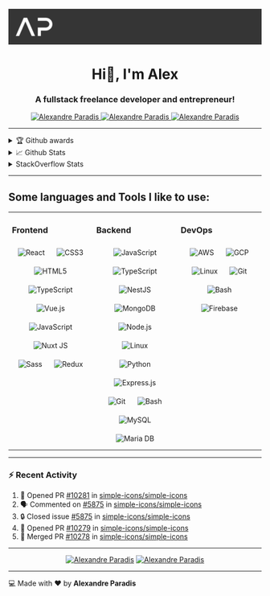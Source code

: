 
<!-- 
[![Years Badge](https://badges.pufler.dev/years/service-paradis)](https://github.com/service-paradis)
[![Updated Badge](https://badges.pufler.dev/updated/service-paradis/service-paradis)](https://github.com/service-paradis)
-->

<p>
  <img src="assets/banner.png" alt="Alexandre Paradis" /> 
</p>

<h1 align="center">
  Hi👋, I'm Alex
</h1>
<h3 align="center">
  A fullstack freelance developer and entrepreneur!
</h3>

<p align="center">
  <a href="mailto:service.paradis@gmail.com">
    <img src="https://img.shields.io/badge/-Alexandre%20Paradis-d14836?logo=gmail&logoColor=ffffff&link=mailto:service.paradis@gmail.com" alt="Alexandre Paradis" />
  </a> 
  <a href="https://linkedin.com/in/alexandre-paradis" target="_blank">
    <img src="https://img.shields.io/badge/-Alexandre%20Paradis-0077b5?logo=linkedin&link=https://linkedin.com/in/alexandre-paradis" alt="Alexandre Paradis" />
  </a> 
  <a href="https://stackoverflow.com/users/2774496/service-paradis" target="_blank">
    <img src="https://img.shields.io/badge/-Alexandre%20Paradis-fe7a16?logo=stackoverflow&logoColor=ffffff&link=https://stackoverflow.com/users/2774496/service-paradis"  alt="Alexandre Paradis" />
  </a>
</p>

<!-- 
<p align="left"> 
  <img src="https://komarev.com/ghpvc/?username=service-paradis&label=Profile%20views&color=0e75b6&style=flat" alt="Alexandre Paradis" /> 
</p>
-->

---

<details>
  <summary>🏆 Github awards</summary>
  
  <!-- ![Alexandre Paradis Github Trophy](https://github-profile-trophy.vercel.app/?username=service-paradis&theme=onedark) -->
  ![Alexandre Paradis Github Trophy](https://github-profile-trophy.vercel.app/?username=service-paradis&theme=onedark&title=PullRequest,Commit,Issues)
</details>

<details>
  <summary>📈 Github Stats</summary>
  
  ![Alexandre Paradis Github Stats](https://github-readme-stats.vercel.app/api?username=service-paradis&theme=onedark&count_private=true&show_icons=true&locale=en)
</details>

<!--
<details>
  <summary>🔧 Github Most used languages</summary>
  
  ![Alexandre Paradis Most used languages](https://github-readme-stats.vercel.app/api/top-langs?username=service-paradis&theme=onedark&count_private=true&show_icons=true&langs_count=10&locale=en&layout=compact&exclude_repo=plugin.image.thechive)
</details>
-->

<details>
  <summary>StackOverflow Stats</summary>
  
  ![Alexandre Paradis StackOverflow Stats](https://github-readme-stackoverflow.vercel.app/?userID=2774496&theme=dark&layout=compact)
</details>

---

## Some languages and Tools I like to use:
<table><tr><td valign="top" width="33%">

### Frontend  
<div align="center">  
<img style="margin: 10px" src="https://profilinator.rishav.dev/skills-assets/react-original-wordmark.svg" alt="React" height="50" />  
<img style="margin: 10px" src="https://profilinator.rishav.dev/skills-assets/css3-original-wordmark.svg" alt="CSS3" height="50" />  
<img style="margin: 10px" src="https://profilinator.rishav.dev/skills-assets/html5-original-wordmark.svg" alt="HTML5" height="50" />  
<img style="margin: 10px" src="https://profilinator.rishav.dev/skills-assets/typescript-original.svg" alt="TypeScript" height="50" />  
<img style="margin: 10px" src="https://profilinator.rishav.dev/skills-assets/vuejs-original-wordmark.svg" alt="Vue.js" height="50" />  
<img style="margin: 10px" src="https://profilinator.rishav.dev/skills-assets/javascript-original.svg" alt="JavaScript" height="50" />  
<img style="margin: 10px" src="https://profilinator.rishav.dev/skills-assets/nuxt.png" alt="Nuxt JS" height="50" />  
<img style="margin: 10px" src="https://profilinator.rishav.dev/skills-assets/sass-original.svg" alt="Sass" height="50" />  
<img style="margin: 10px" src="https://profilinator.rishav.dev/skills-assets/redux-original.svg" alt="Redux" height="50" />  
</div>

</td><td valign="top" width="33%">

### Backend  
<div align="center">  
<img style="margin: 10px" src="https://profilinator.rishav.dev/skills-assets/javascript-original.svg" alt="JavaScript" height="50" />  
<img style="margin: 10px" src="https://profilinator.rishav.dev/skills-assets/typescript-original.svg" alt="TypeScript" height="50" />   
<img style="margin: 10px" src="https://profilinator.rishav.dev/skills-assets/nestjs.svg" alt="NestJS" height="50" /> 
<img style="margin: 10px" src="https://profilinator.rishav.dev/skills-assets/mongodb-original-wordmark.svg" alt="MongoDB" height="50" />  
<img style="margin: 10px" src="https://profilinator.rishav.dev/skills-assets/nodejs-original-wordmark.svg" alt="Node.js" height="50" />  
<img style="margin: 10px" src="https://profilinator.rishav.dev/skills-assets/linux-original.svg" alt="Linux" height="50" />  
<img style="margin: 10px" src="https://profilinator.rishav.dev/skills-assets/python-original.svg" alt="Python" height="50" />  
<img style="margin: 10px" src="https://profilinator.rishav.dev/skills-assets/express-original-wordmark.svg" alt="Express.js" height="50" />  
<img style="margin: 10px" src="https://profilinator.rishav.dev/skills-assets/git-scm-icon.svg" alt="Git" height="50" />  
<img style="margin: 10px" src="https://profilinator.rishav.dev/skills-assets/gnu_bash-icon.svg" alt="Bash" height="50" />  
<img style="margin: 10px" src="https://profilinator.rishav.dev/skills-assets/mysql-original-wordmark.svg" alt="MySQL" height="50" />  
<img style="margin: 10px" src="https://profilinator.rishav.dev/skills-assets/mariadb.png" alt="Maria DB" height="50" />  
</div>

</td><td valign="top" width="33%">

### DevOps  
<div align="center">  
<img style="margin: 10px" src="https://profilinator.rishav.dev/skills-assets/amazonwebservices-original-wordmark.svg" alt="AWS" height="50" />  
<img style="margin: 10px" src="https://profilinator.rishav.dev/skills-assets/google_cloud-icon.svg" alt="GCP" height="50" />  
<img style="margin: 10px" src="https://profilinator.rishav.dev/skills-assets/linux-original.svg" alt="Linux" height="50" />  
<img style="margin: 10px" src="https://profilinator.rishav.dev/skills-assets/git-scm-icon.svg" alt="Git" height="50" />  
<img style="margin: 10px" src="https://profilinator.rishav.dev/skills-assets/gnu_bash-icon.svg" alt="Bash" height="50" />  
<img style="margin: 10px" src="https://profilinator.rishav.dev/skills-assets/firebase.png" alt="Firebase" height="50" />  
</div>

</td></tr></table>  

---

### :zap: Recent Activity
<!--START_SECTION:activity-->
1. 💪 Opened PR [#10281](https://github.com/simple-icons/simple-icons/pull/10281) in [simple-icons/simple-icons](https://github.com/simple-icons/simple-icons)
2. 🗣 Commented on [#5875](https://github.com/simple-icons/simple-icons/issues/5875#issuecomment-1889850631) in [simple-icons/simple-icons](https://github.com/simple-icons/simple-icons)
3. 🔒 Closed issue [#5875](https://github.com/simple-icons/simple-icons/issues/5875) in [simple-icons/simple-icons](https://github.com/simple-icons/simple-icons)
4. 💪 Opened PR [#10279](https://github.com/simple-icons/simple-icons/pull/10279) in [simple-icons/simple-icons](https://github.com/simple-icons/simple-icons)
5. 🎉 Merged PR [#10278](https://github.com/simple-icons/simple-icons/pull/10278) in [simple-icons/simple-icons](https://github.com/simple-icons/simple-icons)
<!--END_SECTION:activity-->

---

<p align="center">
  <a href="https://paypal.me/paradisalexandre" target="_blank" style="display: inline-block;">
    <img src="https://img.shields.io/badge/-Paypal%20Me-00457c?logo=paypal&link=https://paypal.me/paradisalexandre" alt="Alexandre Paradis" />
  </a>
  <a href="https://github.com/sponsors/service-paradis" target="_blank" style="display: inline-block;">
    <img src="https://img.shields.io/badge/-Sponsor%20Me-fafbfc?logo=github-sponsors&link=https://github.com/sponsors/service-paradis" alt="Alexandre Paradis" />
  </a>
</p>

---

:computer: Made with :heart: by **Alexandre Paradis**

